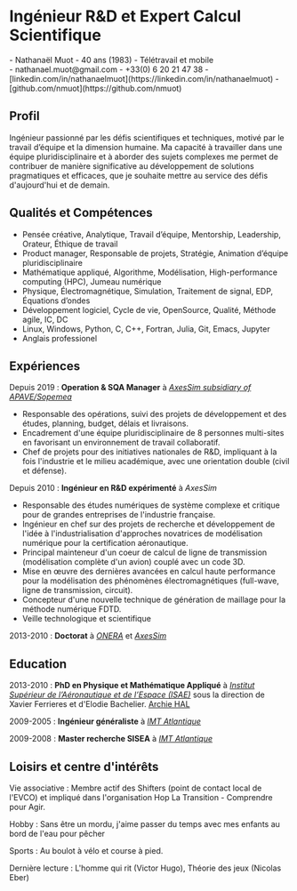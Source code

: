 # Ingénieur R&D et Expert Calcul Scientifique

<div class="section headerInfo">
- Nathanaël Muot
- 40 ans (1983)
- Télétravail et mobile
</div>

<div class="section headerInfo">
- nathanael.muot@gmail.com
- +33(0) 6 20 21 47 38
- [linkedin.com/in/nathanaelmuot](https://linkedin.com/in/nathanaelmuot)
- [github.com/nmuot](https://github.com/nmuot)
</div>

## Profil

Ingénieur passionné par les défis scientifiques et techniques, motivé par le travail d’équipe et la dimension humaine. Ma capacité à travailler dans une équipe pluridisciplinaire et à aborder des sujets complexes me permet de contribuer de manière significative au développement de solutions pragmatiques et efficaces, que je souhaite mettre au service des défis d'aujourd'hui et de demain.


## Qualités et Compétences

- Pensée créative, Analytique, Travail d’équipe, Mentorship, Leadership, Orateur, Éthique de travail
- Product manager, Responsable de projets, Stratégie, Animation d’équipe pluridisciplinaire
- Mathématique appliqué, Algorithme, Modélisation, High-performance computing (HPC), Jumeau numérique
- Physique, Électromagnétique, Simulation, Traitement de signal, EDP, Équations d’ondes
- Développement logiciel, Cycle de vie, OpenSource, Qualité, Méthode agile, IC, DC
- Linux, Windows, Python, C, C++, Fortran, Julia, Git, Emacs, Jupyter
- Anglais professionel

## Expériences

Depuis 2019 
: **Operation & SQA Manager** à *[AxesSim subsidiary of APAVE/Sopemea ][axs]* 

- Responsable des opérations, suivi des projets de développement et des études, planning, budget, délais et livraisons.
- Encadrement d'une équipe pluridisciplinaire de 8 personnes multi-sites en favorisant un environnement de travail collaboratif.
- Chef de projets pour des initiatives nationales de R&D, impliquant à la fois l'industrie et le milieu académique, avec une orientation double (civil et défense).

Depuis 2010 
: **Ingénieur en R&D expérimenté** à *AxesSim*

- Responsable des études numériques de système complexe et critique pour de grandes entreprises de l'industrie française.
- Ingénieur en chef sur des projets de recherche et développement de l'idée à l'industrialisation d'approches novatrices de modélisation numérique pour la certification aéronautique.
- Principal mainteneur d'un coeur de calcul de ligne de transmission (modélisation complète d'un avion) couplé avec un code 3D.
- Mise en œuvre des dernières avancées en calcul haute performance pour la modélisation des phénomènes électromagnétiques (full-wave, ligne de transmission, circuit).
- Concepteur d'une nouvelle technique de génération de maillage pour la méthode numérique FDTD.
- Veille technologique et scientifique


2013-2010
:   **Doctorat** à *[ONERA][onera]* et *[AxesSim][axs]*


## Education

2013-2010
:   **PhD en Physique et Mathématique Appliqué** à *[Institut Supérieur de l’Aéronautique et de l’Espace (ISAE)][isae]* sous la direction de Xavier Ferrieres et d'Elodie Bachelier. [Archie HAL][these]

2009-2005
:   **Ingénieur généraliste** à *[IMT Atlantique][imt]*

2009-2008
:   **Master recherche SISEA** à *[IMT Atlantique][imt]*

## Loisirs et centre d'intérêts

Vie associative 
: Membre actif des Shifters (point de contact local de l'EVCO) et impliqué dans l'organisation Hop La Transition - Comprendre pour Agir.

Hobby
: Sans être un mordu, j'aime passer du temps avec mes enfants au bord de l'eau pour pêcher

Sports
: Au boulot à vélo et course à pied.

Dernière lecture
: L'homme qui rit (Victor Hugo),  Théorie des jeux (Nicolas Eber)

[cvpdf]: https://github.com/nmuot/curriculum/raw/master/cv_nmuot.pdf
[linkedin]: https://linkedin.com/in/nathanaelmuot
[twitter]: https://twitter.com/NathanaelMuot
[github]: https://github.com/nmuot
[axs]: http://www.axessim.eu/
[these]: http://tel.archives-ouvertes.fr/tel-00841708/
[onera]: http://www.onera.fr/en/demr
[imt]: http://www.imt-atlantique.fr/
[isae]: https://www.isae-supaero.fr/en/

[2018mathinnov]: http://bizzandbuzz.alsace/sessions/mathematiques-de-linnovation/
[2015mathindus]: http://smai.emath.fr/spip.php?article554&amp;amp;amp;amp;amp;amp;amp;amp;amp;amp;lang=fr
[2017mesochallenge]: https://www.calmip.univ-toulouse.fr/spip.php?article559

[17-20_conforme2]: https://www.axessim.fr/projects
[15-18_horoch]: https://www.axessim.fr/projects
[13-16_conforme]: http://www.agence-nationale-recherche.fr/Projet-ANR-12-ASTR-0042
[12-14_great]: https://www.axessim.fr/projects
